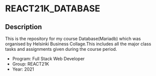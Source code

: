 # REACT21K_DATABASE

## Description

This is the repository for my course Database(Mariadb) which was organised by Helsinki Business Collage.This includes all the major class tasks and assignments given during the course period.
- Program: Full Stack Web Developer
- Group: REACT21K
- Year: 2021

